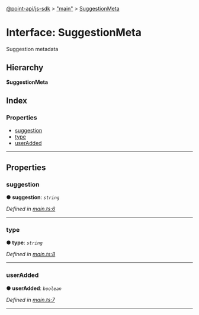 [@point-api/js-sdk](../README.md) > ["main"](../modules/_main_.md) > [SuggestionMeta](../interfaces/_main_.suggestionmeta.md)

# Interface: SuggestionMeta

Suggestion metadata

## Hierarchy

**SuggestionMeta**

## Index

### Properties

* [suggestion](_main_.suggestionmeta.md#suggestion)
* [type](_main_.suggestionmeta.md#type)
* [userAdded](_main_.suggestionmeta.md#useradded)

---

## Properties

<a id="suggestion"></a>

###  suggestion

**● suggestion**: *`string`*

*Defined in [main.ts:6](https://github.com/PointMail/point-api/blob/91b8ebf/src/main.ts#L6)*

___
<a id="type"></a>

###  type

**● type**: *`string`*

*Defined in [main.ts:8](https://github.com/PointMail/point-api/blob/91b8ebf/src/main.ts#L8)*

___
<a id="useradded"></a>

###  userAdded

**● userAdded**: *`boolean`*

*Defined in [main.ts:7](https://github.com/PointMail/point-api/blob/91b8ebf/src/main.ts#L7)*

___


